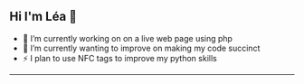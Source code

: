 ## Hi I'm Léa 👋

- 🔭 I’m currently working on on a live web page using php
- 🌱 I’m currently wanting to improve on making my code succinct
- ⚡ I plan to use NFC tags to improve my python skills


---------------------------------------

<!--
**laybell/laybell** is a ✨ _special_ ✨ repository because its `README.md` (this file) appears on your GitHub profile.

Here are some ideas to get you started:

- 🔭 I’m currently working on ...
- 🌱 I’m currently learning ...
- 👯 I’m looking to collaborate on ...
- 🤔 I’m looking for help with ...
- 💬 Ask me about ...
- 📫 How to reach me: ...
- 😄 Pronouns: ...
- ⚡ Fun fact: ...
-->
